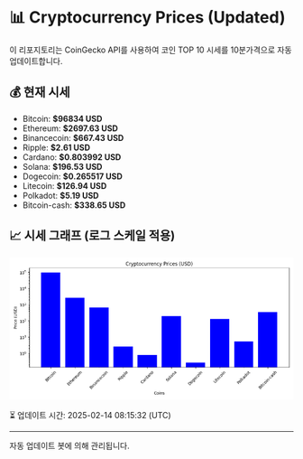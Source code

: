 
# 📊 Cryptocurrency Prices (Updated)

이 리포지토리는 CoinGecko API를 사용하여 코인 TOP 10 시세를 10분가격으로 자동 업데이트합니다.

## 💰 현재 시세
- Bitcoin: **$96834 USD**
- Ethereum: **$2697.63 USD**
- Binancecoin: **$667.43 USD**
- Ripple: **$2.61 USD**
- Cardano: **$0.803992 USD**
- Solana: **$196.53 USD**
- Dogecoin: **$0.265517 USD**
- Litecoin: **$126.94 USD**
- Polkadot: **$5.19 USD**
- Bitcoin-cash: **$338.65 USD**

## 📈 시세 그래프 (로그 스케일 적용)
![Crypto Prices](crypto_prices.png)

⏳ 업데이트 시간: 2025-02-14 08:15:32 (UTC)

---
자동 업데이트 봇에 의해 관리됩니다.
